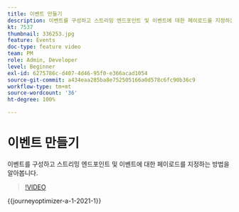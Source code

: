 ```yaml
---
title: 이벤트 만들기
description: 이벤트를 구성하고 스트리밍 엔드포인트 및 이벤트에 대한 페이로드를 지정하는 방법을 알아봅니다.
kt: 7537
thumbnail: 336253.jpg
feature: Events
doc-type: feature video
team: PM
role: Admin, Developer
level: Beginner
exl-id: 6275786c-d407-4d46-95f0-e366acad1054
source-git-commit: a434eaa285ba8e752505166a0d578c6fc90b36c9
workflow-type: tm+mt
source-wordcount: '36'
ht-degree: 100%

---
```


# 이벤트 만들기

이벤트를 구성하고 스트리밍 엔드포인트 및 이벤트에 대한 페이로드를 지정하는 방법을 알아봅니다.

>[!VIDEO](https://video.tv.adobe.com/v/336253?quality=12&learn=on)

{{journeyoptimizer-a-1-2021-1}}
